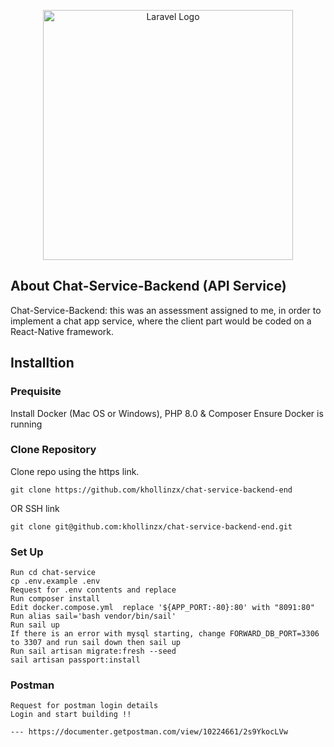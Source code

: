 <p align="center"><a href="https://laravel.com" target="_blank"><img src="https://raw.githubusercontent.com/laravel/art/master/logo-lockup/5%20SVG/2%20CMYK/1%20Full%20Color/laravel-logolockup-cmyk-red.svg" width="400" alt="Laravel Logo"></a></p>


## About Chat-Service-Backend (API Service)

Chat-Service-Backend: this was an assessment assigned to me, in order to implement a chat app service, where the client part would be coded on a React-Native framework.
## Installtion

### Prequisite

Install Docker (Mac OS or Windows), PHP 8.0 & Composer
Ensure Docker is running

### Clone Repository
Clone repo using the https link.
```
git clone https://github.com/khollinzx/chat-service-backend-end 
```
OR SSH link
```
git clone git@github.com:khollinzx/chat-service-backend-end.git 
```

### Set Up

```
Run cd chat-service
cp .env.example .env
Request for .env contents and replace
Run composer install
Edit docker.compose.yml  replace '${APP_PORT:-80}:80' with "8091:80"
Run alias sail='bash vendor/bin/sail'
Run sail up
If there is an error with mysql starting, change FORWARD_DB_PORT=3306 to 3307 and run sail down then sail up
Run sail artisan migrate:fresh --seed
sail artisan passport:install
```

### Postman

```
Request for postman login details
Login and start building !!

--- https://documenter.getpostman.com/view/10224661/2s9YkocLVw
```
